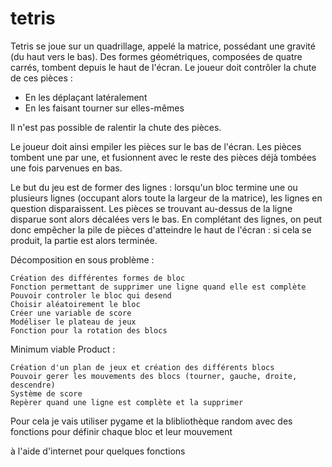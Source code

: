 # tetris

Tetris se joue sur un quadrillage, appelé la matrice, possédant une gravité (du haut vers le bas). Des formes géométriques, composées de quatre carrés, tombent depuis le haut de l'écran. Le joueur doit contrôler la chute de ces pièces :

- En les déplaçant latéralement
- En les faisant tourner sur elles-mêmes

Il n'est pas possible de ralentir la chute des pièces.

Le joueur doit ainsi empiler les pièces sur le bas de l'écran. Les pièces tombent une par une, et fusionnent avec le reste des pièces déjà tombées une fois parvenues en bas.

Le but du jeu est de former des lignes : lorsqu'un bloc termine une ou plusieurs lignes (occupant alors toute la largeur de la matrice), les lignes en question disparaissent. Les pièces se trouvant au-dessus de la ligne disparue sont alors décalées vers le bas. En complétant des lignes, on peut donc empêcher la pile de pièces d'atteindre le haut de l'écran : si cela se produit, la partie est alors terminée.

Décomposition en sous problème :

    Création des différentes formes de bloc
    Fonction permettant de supprimer une ligne quand elle est complète
    Pouvoir controler le bloc qui desend
    Choisir aléatoirement le bloc
    Créer une variable de score
    Modéliser le plateau de jeux
    Fonction pour la rotation des blocs

Minimum viable Product :

    Création d'un plan de jeux et création des différents blocs
    Pouvoir gerer les mouvements des blocs (tourner, gauche, droite, descendre)
    Système de score
    Repèrer quand une ligne est complète et la supprimer

Pour cela je vais utiliser pygame et la blibliothèque random avec des fonctions pour définir chaque bloc et leur mouvement

à l'aide d'internet pour quelques fonctions
